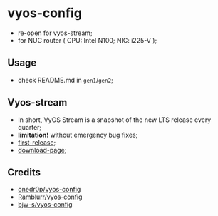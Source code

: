 # vyos-config
- re-open for vyos-stream;
- for NUC router ( CPU: Intel N100; NIC: i225-V );

## Usage

- check README.md in `gen1`/`gen2`;

## Vyos-stream

- In short, VyOS Stream is a snapshot of the new LTS release every quarter;
- **limitation!** without emergency bug fixes;
- [first-release](https://blog.vyos.io/vyos-stream-1.5-2025-q1);
- [download-page](https://vyos.net/get/stream/);

## Credits
- [onedr0p/vyos-config](https://github.com/onedr0p/infra/tree/main/ansible/roles/vyos)
- [Ramblurr/vyos-config](https://github.com/Ramblurr/home-ops/tree/main/vyos)
- [bjw-s/vyos-config](https://github.com/bjw-s/vyos-config)
